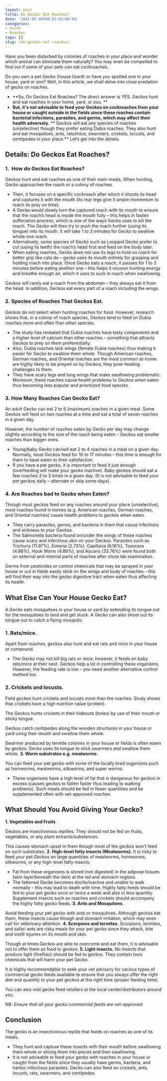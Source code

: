 ```yaml
---
layout: post
title: Do Geckos Eat Roaches?
date: '2025-05-04T06:52:01+00:00'
categories:
- Guide
- Roaches
tags: []
slug: /do-geckos-eat-roaches/
---
```


Have you been disturbed by colonies of roaches in your place and wonder which animal can eliminate them naturally? You may even be compelled to find out if some of your pets can eat cockroaches.

Do you own a pet Gecko (house lizard) or have you spotted one in your house, yard or zoo? Well, in this article, we shall delve into close predation of gecko on roaches.
- **So, Do Geckos Eat Roaches? The direct answer is YES. Geckos hunt and eat roaches in your home, yard, or zoo. **
- **But, it's not advisable to feed your Geckos on cockroaches from your house or caught outside in the fields since these roaches contain bacterial infections, parasites, and germs, which may affect their health adversely.**
** Geckos will eat any species of roaches (unselective) though they prefer eating Dubia roaches. They also hunt and eat mosquitoes, ants, rats/mice, swarmers, crickets, locusts, and centipedes in your place.**
Let’s get into the details.
## Details: Do Geckos Eat Roaches?
### 1.  How do Geckos Eat Roaches?
Geckos hunt and eat roaches as one of their main meals. When hunting, Gecko approaches the roach or a colony of roaches.
- Then, it focuses on a specific cockroach after which it shoots its head and captures it with the mouth (its rear legs give it ample momentum to reach its prey on time).
- A Gecko would slowly turn the captured roach with its mouth to ensure that the roach’s head is inside the mouth fully – this helps in fasten suffocation process, which is one of the ways Gecko uses to kill the roach.
The Gecko will then try to push the roach further (using its tongue) into its mouth. It will take 1 to 3 minutes for Gecko to swallow whole one roach.
- Alternatively, some species of Gecko such as Leopard Gecko prefer to cut (using its teeth) the roach’s head first and feed on the body later.
- When eating roaches, Gecko does not use its legs to hold on roach for better grip like cats do – gecko uses its mouth entirely for grasping and holding roach into place.
Once Gecko eats a roach, it pauses for 1 to 3 minutes before eating another one – this helps it recover hunting energy and breathe enough air, which it uses to suck in roach when swallowing.

Geckos will rarely eat a roach from the abdomen – they always eat it from the head. In addition, Geckos eat every part of a roach including the wings.
### 2. Species of Roaches That Geckos Eat.
Geckos do not select when hunting roaches for food. However, research shows that, in a colony of roach species, Geckos tend to feed on Dubia roaches more and often than other species.
- The study has revealed that Dubia roaches have tasty components and a higher level of calcium than other roaches – something that attracts Geckos to prey on them preferentially.
- Also, Dubia roaches lack wings (female Dubia roaches) thus making it easier for Gecko to swallow them whole.
Though American roaches, German roaches, and Oriental roaches are the most common at-home are highly likely to be preyed on by Geckos, they post-feeding challenges to them.
- They have scary legs and long wings that make swallowing problematic.
Moreover, these roaches cause health problems to Geckos when eaten thus becoming less popular and prioritized food species.
### 3. How Many Roaches Can Gecko Eat?
An adult Gecko can eat 2 to 6 (maximum) roaches in a given meal. Some Geckos will feed on two roaches at a time and eat a total of seven roaches in a given day.

However, the number of roaches eaten by Gecko per day may change slightly according to the size of the roach being eaten – Geckos eat smaller roaches than bigger ones.
- Young/baby Gecko can/will eat 2 to 4 roaches in a meal on a given day. Normally, most Geckos feed for 10 to 17 minutes – this time is enough for them to have eaten to their satisfaction.
- If you have a pet gecko, it is important to feed it just enough (overfeeding will make your gecko inactive).
Baby geckos should eat a few roaches 2 to 3 times in a given day. (It is not advisable to feed your pet geckos daily – alternate or skip some days).
### 4. Are Roaches bad to Gecko when Eaten?
Though most geckos feed on any roaches around your place (unselective), most roaches found in homes (e.g. American roaches, German roaches, and Oriental roaches) cause health problems to geckos when eaten.
- They carry parasites, germs, and bacteria in them that cause infections and sickness to your Geckos.
- The Salmonella bacteria found on/under the wings of these roaches cause scary and infectious skin on your Geckos.
Parasites such as Trichuris (11.97%), Eimeria (2.73%), Capillaria (6.16%), Toxocara (4.86%), Hook Worm (4.86%), and Ascaris (33.76%) were found both on external and internal parts of roaches after close lab examination.

Germs from pesticides or control chemicals that may be sprayed in your house or out in fields easily stick on the wings and body of roaches – this will find their way into the gecko digestive tract when eaten thus affecting its health.
## What Else Can Your House Gecko Eat?
A Gecko eats mosquitoes in your house or yard by extending its tongue out for the mosquitoes to land and get stuck. A Gecko can also shoot out its tongue out to catch a flying mosquito.
### **1. Rats/mice.**
Apart from roaches, geckos also hunt and eat rats and mice in your house or compound.
- The Gecko may not kill big rats or mice; however, it feeds on baby rats/mice at their nest.
Geckos help a lot in controlling these organisms. However, the feeding rate is low – you need another alternative control method too.
### **2. Crickets and locusts.**
Field geckos hunt crickets and locusts more than the roaches. Study shows that crickets have a high nutrition value (protein).

The Geckos hunts crickets in their hideouts (holes) by use of their mouth or sticky tongue.

Geckos catch centipedes along the wooden structures in your house or yard using their mouth and swallow them whole.

Swarmer produced by termite colonies in your house or fields is often eaten by geckos. Gecko uses its tongue to stick swarmers and swallow them whole.
**3. Worm substrates e.g. mealworms**
.

You can feed your pet gecko with some of the locally bred organisms such as hornworms, mealworms, silkworms, and super worms.
- These organisms have a high level of fat that is dangerous for geckos in excess (causes geckos to fatten faster thus leading to walking problems).
Such meals should be fed in fewer quantities and be supplemented often with vet-approved roaches.
## What Should You Avoid Giving Your Gecko?
**1. Vegetables and Fruits**
.

Geckos are insectivorous reptiles. They should not be fed on fruits, vegetables, or any plant extracts/substances.

This causes stomach upset in them though most of the geckos won’t feed on such substrates.
**2. High-level fatty insects (Mealworms).**
It is risky to feed your pet Geckos on large quantities of mealworms, hornworms, silkworms, or any high-level fatty insects.
- Fat from these organisms is stored (not digested) in the adipose tissues (skin layer/beneath the skin) at the tail and stomach regions.
- The fattened Gecko becomes docile/inactive and unable to walk normally – this may lead to death with time.
Highly fatty feeds should be fed to your pet gecko once or twice a week and also in less quantity. Supplement insects such as roaches and crickets should accompany the highly fatty gecko feeds.
**3. Ants and Mosquitoes**
.

Avoid feeding your pet gecko with ants or mosquitoes. Although geckos eat them, these insects cause though and stomach irritation, which may even call for veterinary attention.
**4. Scorpions and termites.**
Scorpions, termites, and safari ants are risky meals for your pet gecko since they attack, bite and instill injuries on its mouth and skin.

Though at times Geckos are able to overcome and eat them, it is advisable not to offer them as food to geckos.
**5. Light insects.**
No insects that produce light (fireflies) should be fed to geckos. They contain toxic chemicals that will harm your pet Gecko.

It is highly recommendable to seek your vet advisory for various types of commercial gecko feeds available to ensure that you always offer the right diet and quantity to your pet geckos at the right time (proper feeding time).

You can also visit gecko feed retailers at the local center/distributors around you.

NB:
*Ensure that all your gecko commercial feeds are vet-approved.*
## Conclusion
The gecko is an insectivorous reptile that feeds on roaches as one of its meals.
- They hunt and capture these insects with their mouth before swallowing them whole or slicing them into pieces and then swallowing.
- It is not advisable to feed your gecko with roaches in your house or caught from the fields since they usually have germs, bacteria, and harbor infectious parasites.
Gecko can also feed on crickets, ants, locusts, rats, swarmers, and centipedes.
